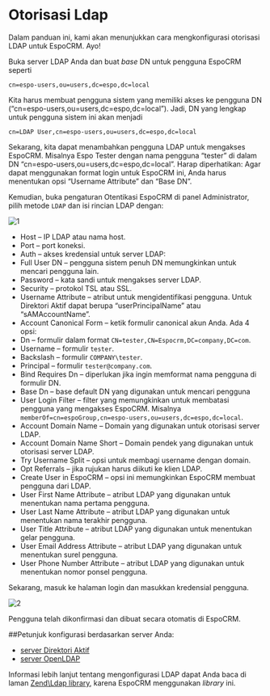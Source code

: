 # Otorisasi Ldap

Dalam panduan ini, kami akan menunjukkan cara mengkonfigurasi otorisasi LDAP untuk EspoCRM. Ayo!

Buka server LDAP Anda dan buat _base_ DN untuk pengguna EspoCRM seperti
```
cn=espo-users,ou=users,dc=espo,dc=local
```

Kita harus membuat pengguna sistem yang memiliki akses ke pengguna DN (“cn=espo-users,ou=users,dc=espo,dc=local”). Jadi, DN yang lengkap untuk pengguna sistem ini akan menjadi
```
cn=LDAP User,cn=espo-users,ou=users,dc=espo,dc=local
```
Sekarang, kita dapat menambahkan pengguna LDAP untuk mengakses EspoCRM. Misalnya Espo Tester dengan nama pengguna “tester” di dalam DN “cn=espo-users,ou=users,dc=espo,dc=local”. Harap diperhatikan: Agar dapat menggunakan format login untuk EspoCRM ini, Anda harus menentukan opsi “Username Attribute” dan “Base DN”.

Kemudian, buka pengaturan Otentikasi EspoCRM di panel Administrator, pilih metode `LDAP` dan isi rincian LDAP dengan:

![1](../_static/images/administration/ldap-authorization/ldap-configuration.png)

* Host – IP LDAP atau nama host.
* Port – port koneksi.
* Auth – akses kredensial untuk server LDAP:
 * Full User DN – pengguna sistem penuh DN memungkinkan untuk mencari pengguna lain.
 * Password – kata sandi untuk mengakses server LDAP.
* Security – protokol TSL atau SSL.
* Username Attribute – atribut untuk mengidentifikasi pengguna. Untuk Direktori Aktif dapat berupa “userPrincipalName” atau “sAMAccountName”.
* Account Canonical Form – ketik formulir canonical akun Anda. Ada 4 opsi:
 * Dn – formulir dalam format `CN=tester,CN=Espocrm,DC=company,DC=com`.
 * Username – formulir `tester`.
 * Backslash – formulir `COMPANY\tester`.
 * Principal – formulir `tester@company.com`.
* Bind Requires Dn – diperlukan jika ingin memformat nama pengguna di formulir DN.
* Base Dn – base default DN yang digunakan untuk mencari pengguna
* User Login Filter – filter yang memungkinkan untuk membatasi pengguna yang mengakses EspoCRM. Misalnya `memberOf=cn=espoGroup,cn=espo-users,ou=users,dc=espo,dc=local`.
* Account Domain Name – Domain yang digunakan untuk otorisasi server LDAP.
* Account Domain Name Short – Domain pendek yang digunakan untuk otorisasi server LDAP.
* Try Username Split – opsi untuk membagi username dengan domain.
* Opt Referrals – jika rujukan harus diikuti ke klien LDAP.
* Create User in EspoCRM – opsi ini memungkinkan EspoCRM membuat pengguna dari LDAP.
 * User First Name Attribute – atribut LDAP yang digunakan untuk menentukan nama pertama pengguna.
 * User Last Name Attribute – atribut LDAP yang digunakan untuk menentukan nama terakhir pengguna.
 * User Title Attribute – atribut LDAP yang digunakan untuk menentukan gelar pengguna.
 * User Email Address Attribute – atribut LDAP yang digunakan untuk menentukan surel pengguna.
 * User Phone Number Attribute – atribut LDAP yang digunakan untuk menentukan nomor ponsel pengguna.

Sekarang, masuk ke halaman login dan masukkan kredensial pengguna.

![2](../_static/images/administration/ldap-authorization/ldap-login.png)

Pengguna telah dikonfirmasi dan dibuat secara otomatis di EspoCRM.

##Petunjuk konfigurasi berdasarkan server Anda:
* [server Direktori Aktif](ldap-authorization-for-ad.md)
* [server OpenLDAP](ldap-authorization-for-openldap.md)

Informasi lebih lanjut tentang mengonfigurasi LDAP dapat Anda baca di laman [Zend\Ldap library](https://zendframework.github.io/zend-ldap/intro/), karena EspoCRM menggunakan _library_ ini.




